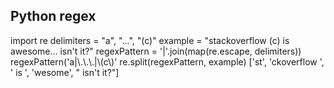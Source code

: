 ## Python regex
import re
delimiters = "a", "...", "(c)"
example = "stackoverflow (c) is awesome... isn't it?"
regexPattern = '|'.join(map(re.escape, delimiters))
regexPattern('a|\\.\\.\\.|\\(c\\)'
re.split(regexPattern, example)
['st', 'ckoverflow ', ' is ', 'wesome', " isn't it?"]
